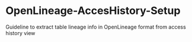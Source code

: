 # OpenLineage-AccesHistory-Setup
Guideline to extract table lineage info in OpenLineage format from access history view 
